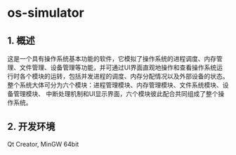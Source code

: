 # os-simulator
## 1. 概述
这是⼀个具有操作系统基本功能的软件，它模拟了操作系统的进程调度、内存管理、⽂件管理、设备管理等功能，并可通过UI界⾯直观地操作和查看操作系统运⾏时各个模块的运转，包括并发进程的调度、内存分配情况以及外部设备的状态。整个系统⼤体可分为六个模块：进程管理模块、内存管理模块、⽂件系统模块、设备管理模块、 中断处理机制和UI显⽰界⾯，六个模块彼此配合共同组成了整个操作系统。
## 2. 开发环境
Qt Creator, MinGW 64bit

